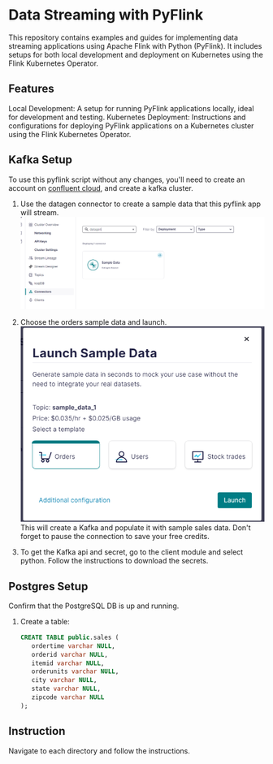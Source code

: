 # Data Streaming with PyFlink
This repository contains examples and guides for implementing data streaming applications using Apache Flink with Python (PyFlink). It includes setups for both local development and deployment on Kubernetes using the Flink Kubernetes Operator.

## Features
Local Development: A setup for running PyFlink applications locally, ideal for development and testing.
Kubernetes Deployment: Instructions and configurations for deploying PyFlink applications on a Kubernetes cluster using the Flink Kubernetes Operator.

## Kafka Setup
To use this pyflink script without any changes, you'll need to create an account on [confluent cloud](confluent.cloud), and create a kafka cluster.

1. Use the datagen connector to create a sample data that this pyflink app will stream.
![alt text](data-source.png)

2. Choose the orders sample data and launch.
![alt text](data-gen.png)
This will create a Kafka and populate it with sample sales data. Don't forget to pause the connection to save your free credits.

3. To get the Kafka api and secret, go to the client module and select python. Follow the instructions to download the secrets.

## Postgres Setup
Confirm that the PostgreSQL DB is up and running.
1. Create a table:
   ```SQL
   CREATE TABLE public.sales (
      ordertime varchar NULL,
      orderid varchar NULL,
      itemid varchar NULL,
      orderunits varchar NULL,
      city varchar NULL,
      state varchar NULL,
      zipcode varchar NULL
   );
   ```
   
## Instruction
Navigate to each directory and follow the instructions.
